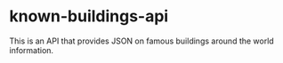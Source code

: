 # known-buildings-api

This is an API that provides JSON on famous buildings around the world information. 
